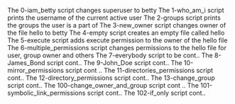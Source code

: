 The 0-iam_betty script changes superuser to betty
The 1-who_am_i script prints the username of the current active user
The 2-groups script prints the groups the user is a part of
The 3-new_owner script changes owner of the file hello to betty
The 4-empty script creates an empty file called hello
The 5-execute script adds execute permission to the owner of the hello file
The 6-multiple_permissions script changes permissions to the hello file for user, group owner and others
The 7-everybody script to be cont..
The 8-James_Bond script cont..
The 9-John_Doe script cont..
The 10-mirror_permissions script cont ..
The 11-directories_permissions script cont..
The 12-directory_permissions script cont..
The 13-change_group script cont..
The 100-change_owner_and_group script cont ..
The 101-symbolic_link_permissions script cont..
The 102-if_only script cont..
